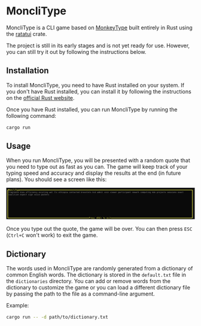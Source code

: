 # MoncliType
MoncliType is a CLI game based on [MonkeyType](https://monkeytype.com/) built entirely in Rust using the [ratatui](https://ratatui.rs/) crate.

The project is still in its early stages and is not yet ready for use. However, you can still try it out by following the instructions below.

## Installation

To install MoncliType, you need to have Rust installed on your system. If you don't have Rust installed, you can install it by following the instructions on the [official Rust website](https://www.rust-lang.org/tools/install).

Once you have Rust installed, you can run MoncliType by running the following command:

```bash
cargo run
```

## Usage

When you run MoncliType, you will be presented with a random quote that you need to type out as fast as you can. The game will keep track of your typing speed and accuracy and display the results at the end (in future plans). You should see a screen like this:

![Typing view in MoncliType](./assets/typing_view.png)

Once you type out the quote, the game will be over. You can then press `ESC` (`Ctrl+C` won't work) to exit the game.

## Dictionary

The words used in MoncliType are randomly generated from a dictionary of common English words. The dictionary is stored in the `default.txt` file in the `dictionaries` directory. You can add or remove words from the dictionary to customize the game or you can load a different dictionary file by passing the path to the file as a command-line argument.

Example:

```bash
cargo run -- -d path/to/dictionary.txt
```
